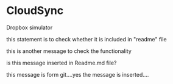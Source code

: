 # CloudSync
Dropbox simulator

this statement is to check whether it is included in "readme" file

this is another message to check the functionality

is this message inserted in Readme.md file?

this message is form git....yes the message is inserted....
